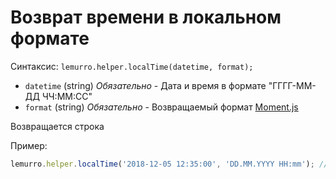 # Возврат времени в локальном формате

Синтаксис: `lemurro.helper.localTime(datetime, format);`
- `datetime` (string) *Обязательно* - Дата и время в формате "ГГГГ-ММ-ДД ЧЧ:ММ:СС"
- `format` (string) *Обязательно* - Возвращаемый формат [Moment.js](http://momentjs.com/docs/#/displaying/format/)

Возвращается строка

Пример:
```js
lemurro.helper.localTime('2018-12-05 12:35:00', 'DD.MM.YYYY HH:mm'); // 05.12.2018 12:35
```